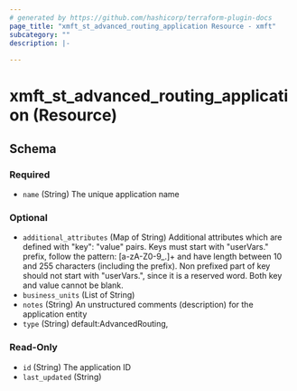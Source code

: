 ```yaml
---
# generated by https://github.com/hashicorp/terraform-plugin-docs
page_title: "xmft_st_advanced_routing_application Resource - xmft"
subcategory: ""
description: |-
  
---
```


# xmft_st_advanced_routing_application (Resource)





<!-- schema generated by tfplugindocs -->
## Schema

### Required

- `name` (String) The unique application name

### Optional

- `additional_attributes` (Map of String) Additional attributes which are defined with "key": "value" pairs. Keys must start with "userVars." prefix, follow the pattern: [a-zA-Z0-9_.]+
and have length between 10 and 255 characters (including the prefix). Non prefixed part of key should not start with "userVars.", since it is
a reserved word. Both key and value cannot be blank.
- `business_units` (List of String) <nil>
- `notes` (String) An unstructured comments (description) for the application entity
- `type` (String) default:AdvancedRouting, <nil>

### Read-Only

- `id` (String) The application ID
- `last_updated` (String)
